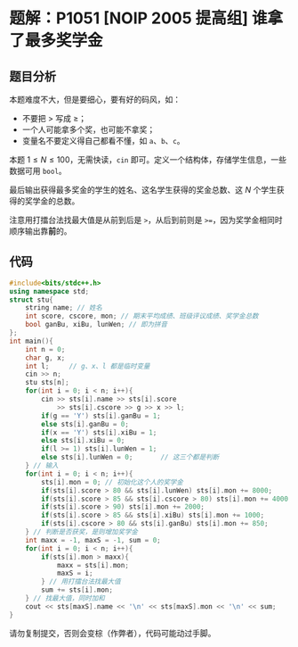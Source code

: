 # 题解：P1051 [NOIP 2005 提高组] 谁拿了最多奖学金

## 题目分析

本题难度不大，但是要细心，要有好的码风，如：

- 不要把 $>$ 写成 $\geq$；
- 一个人可能拿多个奖，也可能不拿奖；
- 变量名不要定义得自己都看不懂，如 `a`、`b`、`c`。

本题 $1 \leq N \leq 100$，无需快读，`cin` 即可。定义一个结构体，存储学生信息，一些数据可用 `bool`。

最后输出获得最多奖金的学生的姓名、这名学生获得的奖金总数、这 $N$ 个学生获得的奖学金的总数。

注意用打擂台法找最大值是从前到后是 `>`，从后到前则是 `>=`，因为奖学金相同时顺序输出靠**前**的。

## 代码

```cpp
#include<bits/stdc++.h>
using namespace std;
struct stu{
	string name; // 姓名
	int score, cscore, mon; // 期末平均成绩、班级评议成绩、奖学金总数
	bool ganBu, xiBu, lunWen; // 即为拼音
};
int main(){
	int n = 0;
	char g, x;
	int l;     // g、x、l 都是临时变量
	cin >> n;
	stu sts[n];
	for(int i = 0; i < n; i++){
		cin >> sts[i].name >> sts[i].score
			>> sts[i].cscore >> g >> x >> l;
		if(g == 'Y') sts[i].ganBu = 1;
		else sts[i].ganBu = 0;
		if(x == 'Y') sts[i].xiBu = 1;
		else sts[i].xiBu = 0;
		if(l >= 1) sts[i].lunWen = 1;
		else sts[i].lunWen = 0;       // 这三个都是判断
	} // 输入
	for(int i = 0; i < n; i++){
		sts[i].mon = 0; // 初始化这个人的奖学金
		if(sts[i].score > 80 && sts[i].lunWen) sts[i].mon += 8000;
		if(sts[i].score > 85 && sts[i].cscore > 80) sts[i].mon += 4000;
		if(sts[i].score > 90) sts[i].mon += 2000;
		if(sts[i].score > 85 && sts[i].xiBu) sts[i].mon += 1000;
		if(sts[i].cscore > 80 && sts[i].ganBu) sts[i].mon += 850;
	} // 判断是否获奖，是则增加奖学金
	int maxx = -1, maxS = -1, sum = 0;
	for(int i = 0; i < n; i++){
		if(sts[i].mon > maxx){
			maxx = sts[i].mon;
			maxS = i;
		} // 用打擂台法找最大值
		sum += sts[i].mon;
	} // 找最大值，同时加和
	cout << sts[maxS].name << '\n' << sts[maxS].mon << '\n' << sum;
}
```

请勿复制提交，否则会变棕（作弊者），代码可能动过手脚。
